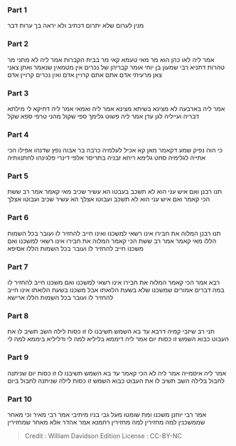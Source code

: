 
### Part 1
מנין לערום שלא יתרום דכתיב ולא יראה בך ערות דבר

### Part 2
אמר ליה לאו כהן הוא מר מאי טעמא קאי מר בבית הקברות אמר ליה לא מתני מר טהרות דתניא רבי שמעון בן יוחי אומר קבריהן של נכרים אין מטמאין שנאמר ואתן צאני צאן מרעיתי אדם אתם אתם קרויין אדם ואין נכרים קרויין אדם

### Part 3
אמר ליה בארבעה לא מצינא בשיתא מצינא אמר ליה ואמאי אמר ליה דחיקא לי מילתא דבריה ועייליה לגן עדן אמר ליה פשוט גלימך ספי שקול מהני טרפי ספא שקל

### Part 4
כי הוה נפיק שמע דקאמר מאן קא אכיל לעלמיה כרבה בר אבוה נפץ שדנהו אפילו הכי אתייה לגלימיה סחט גלימא ריחא זבניה בתריסר אלפי דינרי פלגינהו לחתנוותיה

### Part 5
תנו רבנן ואם איש עני הוא לא תשכב בעבטו הא עשיר שכיב מאי קאמר אמר רב ששת הכי קאמר ואם איש עני הוא לא תשכב ועבוטו אצלך הא עשיר שכיב ועבוטו אצלך

### Part 6
תנו רבנן המלוה את חבירו אינו רשאי למשכנו ואינו חייב להחזיר לו ועובר בכל השמות הללו מאי קאמר אמר רב ששת הכי קאמר המלוה את חבירו אינו רשאי למשכנו ואם משכנו חייב להחזיר לו ועובר בכל השמות הללו אסיפא

### Part 7
רבא אמר הכי קאמר המלוה את חבירו אינו רשאי למשכנו ואם משכנו חייב להחזיר לו במה דברים אמורים שמשכנו שלא בשעת הלואתו אבל משכנו בשעת הלואתו אינו חייב להחזיר לו ועובר בכל השמות הללו ארישא

### Part 8
תני רב שיזבי קמיה דרבא עד בא השמש תשיבנו לו זו כסות לילה השב תשיב לו את העבוט כבוא השמש זו כסות יום אמר ליה דיממא בליליא למה לי ודליליא ביממא למה לי

### Part 9
אמר ליה איסמייה אמר ליה לא הכי קאמר עד בא השמש תשיבנו לו זו כסות יום שניתנה לחבול בלילה השב תשיב לו את העבוט כבוא השמש זו כסות לילה שניתנה לחבול ביום

### Part 10
אמר רבי יוחנן משכנו ומת שומטו מעל גבי בניו מיתיבי אמר רבי מאיר וכי מאחר שממשכנין למה מחזירין למה מחזירין רחמנא אמר אהדר אלא מאחר שמחזירין

>Credit : William Davidson Edition
>License : CC-BY-NC